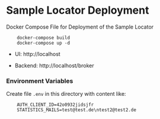 # Sample Locator Deployment

Docker Compose File for Deployment of the Sample Locator

        docker-compose build
        docker-compose up -d

* UI: http://localhost

* Backend: http://localhost/broker

### Environment Variables

Create file `.env` in this directory with content like:

        AUTH_CLIENT_ID=42o0932jidsjfr
        STATISTICS_MAILS=test@test.de\ntest2@test2.de

